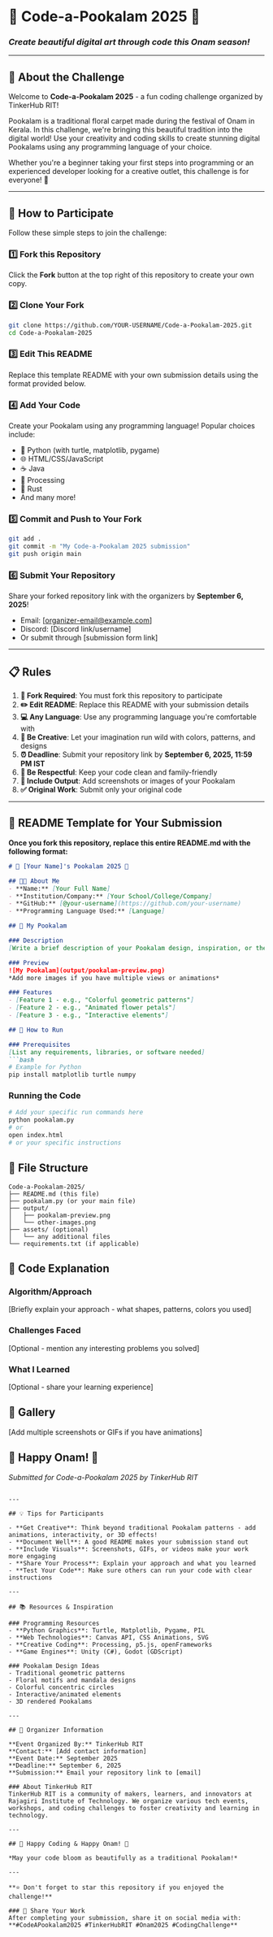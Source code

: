 # 🌸 Code-a-Pookalam 2025 🌸
### *Create beautiful digital art through code this Onam season!*

---

## 🎨 About the Challenge

Welcome to **Code-a-Pookalam 2025** - a fun coding challenge organized by TinkerHub RIT! 

Pookalam is a traditional floral carpet made during the festival of Onam in Kerala. In this challenge, we're bringing this beautiful tradition into the digital world! Use your creativity and coding skills to create stunning digital Pookalams using any programming language of your choice.

Whether you're a beginner taking your first steps into programming or an experienced developer looking for a creative outlet, this challenge is for everyone! 🚀

---

## 🚀 How to Participate

Follow these simple steps to join the challenge:

### 1️⃣ Fork this Repository
Click the **Fork** button at the top right of this repository to create your own copy.

### 2️⃣ Clone Your Fork
```bash
git clone https://github.com/YOUR-USERNAME/Code-a-Pookalam-2025.git
cd Code-a-Pookalam-2025
```

### 3️⃣ Edit This README
Replace this template README with your own submission details using the format provided below.

### 4️⃣ Add Your Code
Create your Pookalam using any programming language! Popular choices include:
- 🐍 Python (with turtle, matplotlib, pygame)
- 🌐 HTML/CSS/JavaScript
- ☕ Java
- 🎯 Processing
- 🦀 Rust
- And many more!

### 5️⃣ Commit and Push to Your Fork
```bash
git add .
git commit -m "My Code-a-Pookalam 2025 submission"
git push origin main
```

### 6️⃣ Submit Your Repository
Share your forked repository link with the organizers by **September 6, 2025**!
- Email: [organizer-email@example.com]
- Discord: [Discord link/username]
- Or submit through [submission form link]

---

## 📋 Rules

1. **🍴 Fork Required**: You must fork this repository to participate
2. **✏️ Edit README**: Replace this README with your submission details
3. **💻 Any Language**: Use any programming language you're comfortable with
4. **🎨 Be Creative**: Let your imagination run wild with colors, patterns, and designs
5. **⏰ Deadline**: Submit your repository link by **September 6, 2025, 11:59 PM IST**
6. **🤝 Be Respectful**: Keep your code clean and family-friendly
7. **📸 Include Output**: Add screenshots or images of your Pookalam
8. **✅ Original Work**: Submit only your original code

---

## 📝 README Template for Your Submission

**Once you fork this repository, replace this entire README.md with the following format:**

```markdown
# 🌸 [Your Name]'s Pookalam 2025 🌸

## 👨‍💻 About Me
- **Name:** [Your Full Name]
- **Institution/Company:** [Your School/College/Company]
- **GitHub:** [@your-username](https://github.com/your-username)
- **Programming Language Used:** [Language]

## 🎨 My Pookalam

### Description
[Write a brief description of your Pookalam design, inspiration, or the approach you took]

### Preview
![My Pookalam](output/pookalam-preview.png)
*Add more images if you have multiple views or animations*

### Features
- [Feature 1 - e.g., "Colorful geometric patterns"]
- [Feature 2 - e.g., "Animated flower petals"]
- [Feature 3 - e.g., "Interactive elements"]

## 🚀 How to Run

### Prerequisites
[List any requirements, libraries, or software needed]
```bash
# Example for Python
pip install matplotlib turtle numpy
```

### Running the Code
```bash
# Add your specific run commands here
python pookalam.py
# or
open index.html
# or your specific instructions
```

## 📁 File Structure
```
Code-a-Pookalam-2025/
├── README.md (this file)
├── pookalam.py (or your main file)
├── output/
│   ├── pookalam-preview.png
│   └── other-images.png
├── assets/ (optional)
│   └── any additional files
└── requirements.txt (if applicable)
```

## 🎯 Code Explanation

### Algorithm/Approach
[Briefly explain your approach - what shapes, patterns, colors you used]

### Challenges Faced
[Optional - mention any interesting problems you solved]

### What I Learned
[Optional - share your learning experience]

## 📸 Gallery
[Add multiple screenshots or GIFs if you have animations]

## 🎊 Happy Onam! 🎊
*Submitted for Code-a-Pookalam 2025 by TinkerHub RIT*
```

---

## 💡 Tips for Participants

- **Get Creative**: Think beyond traditional Pookalam patterns - add animations, interactivity, or 3D effects!
- **Document Well**: A good README makes your submission stand out
- **Include Visuals**: Screenshots, GIFs, or videos make your work more engaging
- **Share Your Process**: Explain your approach and what you learned
- **Test Your Code**: Make sure others can run your code with clear instructions

---

## 📚 Resources & Inspiration

### Programming Resources
- **Python Graphics**: Turtle, Matplotlib, Pygame, PIL
- **Web Technologies**: Canvas API, CSS Animations, SVG
- **Creative Coding**: Processing, p5.js, openFrameworks
- **Game Engines**: Unity (C#), Godot (GDScript)

### Pookalam Design Ideas
- Traditional geometric patterns
- Floral motifs and mandala designs
- Colorful concentric circles
- Interactive/animated elements
- 3D rendered Pookalams

---

## 🏢 Organizer Information

**Event Organized By:** TinkerHub RIT  
**Contact:** [Add contact information]  
**Event Date:** September 2025  
**Deadline:** September 6, 2025  
**Submission:** Email your repository link to [email]

### About TinkerHub RIT
TinkerHub RIT is a community of makers, learners, and innovators at Rajagiri Institute of Technology. We organize various tech events, workshops, and coding challenges to foster creativity and learning in technology.

---

## 🎊 Happy Coding & Happy Onam! 🎊

*May your code bloom as beautifully as a traditional Pookalam!*

---

**⭐ Don't forget to star this repository if you enjoyed the challenge!**

### 🔗 Share Your Work
After completing your submission, share it on social media with:
**#CodeAPookalam2025 #TinkerHubRIT #Onam2025 #CodingChallenge**

